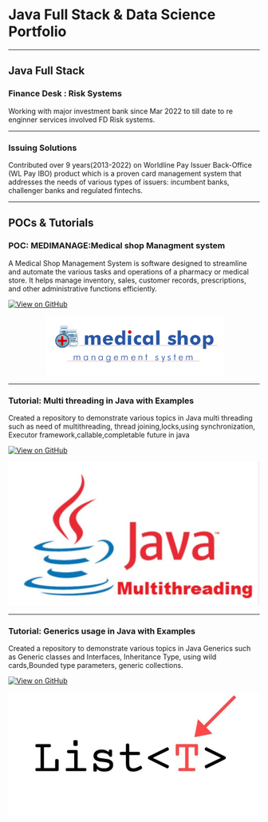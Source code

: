 # Java Full Stack & Data Science Portfolio
---
## Java Full Stack
### Finance Desk : Risk Systems

Working with major investment bank since Mar 2022 to till date to re enginner services involved FD Risk systems.

---
### Issuing Solutions

Contributed over 9 years(2013-2022) on Worldline Pay Issuer Back-Office (WL Pay IBO) product which is a proven card management system that addresses the needs of various types of issuers: incumbent banks, challenger banks and regulated fintechs.

---
## POCs & Tutorials
### POC: MEDIMANAGE:Medical shop Managment system

A Medical Shop Management System is software designed to streamline and automate the various tasks and operations of a pharmacy or medical store.
It helps manage inventory, sales, customer records, prescriptions, and other administrative functions efficiently.

[![View on GitHub](https://img.shields.io/badge/GitHub-View_on_GitHub-blue?logo=GitHub)](https://github.com/dhawaldethe/MEDIMANAGE.git)

<center><img src="assets/img/medical_shop_management.jpg"/></center>

---

### Tutorial: Multi threading in Java with Examples

Created a repository to demonstrate various topics in Java multi threading such as need of multithreading, thread joining,locks,using synchronization, Executor framework,callable,completable future in java

[![View on GitHub](https://img.shields.io/badge/GitHub-View_on_GitHub-blue?logo=GitHub)](https://github.com/dhawaldethe/multithreadexamples.git)

<center><img src="assets/img/java_multi_threading.jpg"/></center>

---
### Tutorial: Generics usage in Java with Examples

Created a repository to demonstrate various topics in Java Generics such as Generic classes and Interfaces, Inheritance Type, using wild cards,Bounded type parameters, generic collections.

[![View on GitHub](https://img.shields.io/badge/GitHub-View_on_GitHub-blue?logo=GitHub)](https://github.com/dhawaldethe/generics_examples.git)


<center><img src="assets/img/java_generics.jpg"/></center>
